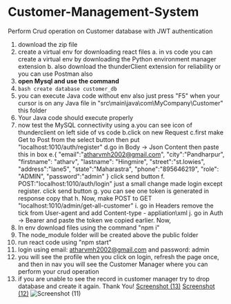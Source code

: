 # Customer-Management-System
Perform Crud operation on Customer database with JWT authentication

1. download the zip file
2. create a virtual env for downloading react files
   a. in vs code you can create a virtual env by downloading the Python environment manager extension
   b. also download the thunderClient extension for reliability or you can use Postman also
6. **open Mysql and use the command**
7. ```bash create database customer_db```
9. you can execute Java code without env also just press "F5" when your cursor is on any Java file in "src\main\java\com\MyCompany\Customer" this folder
10. Your Java code should execute properly
11. now test the MySQL connectivity using
    a.you can see icon of thunderclient on left side of vs code
    b.click on new Request
    c.first make Get to Post from the select button then put "localhost:1010/auth/register"
    d.go in Body -> Json Content then paste this in box
    e.{
        "email":"atharvmh2002@gmail.com",
        "city":"Pandharpur",
        "firstname": "atharv",
        "lastname": "Hingmire",
        "street":"st.lowies",
        "address":"lane5",
        "state":"Maharastra",
        "phone":"895646219",
        "role": "ADMIN",
        "password":"admin"
    }
    click send button
   f. POST:"localhost:1010/auth/login" just a small change made login except register. click send button
   g. you can see one token is generated in response copy that
   h. Now, make POST to GET "localhost:1010/admin/get-all-customer"
   i. go in Headers remove the tick from User-agent and add Content-type - appliation\xml
   j. go in Auth -> Bearer and paste the token we copied earlier.
    Now, 
12. In env download files using the command "npm i"
13. The node_module folder will be created above the public folder
14. run react code using "npm start"
15. login using email: atharvmh2002@gmail.com and password: admin
16. you will see the profile when you click on login, refresh the page once, and then in nav you will see the Customer Manager where you can perform your crud operation
17. if you are unable to see the record in customer manager try to drop database and create it again.
Thank You!
[Screenshot (13)](https://github.com/user-attachments/assets/7048a136-9dae-4506-8d17-9da07b851127)
[Screenshot (12)](https://github.com/user-attachments/assets/1a79131c-fe72-462d-a926-fb347be5d3da)
![Screenshot (11)](https://github.com/user-attachments/assets/57dd8b21-8702-403b-b237-2aee019897ce)
